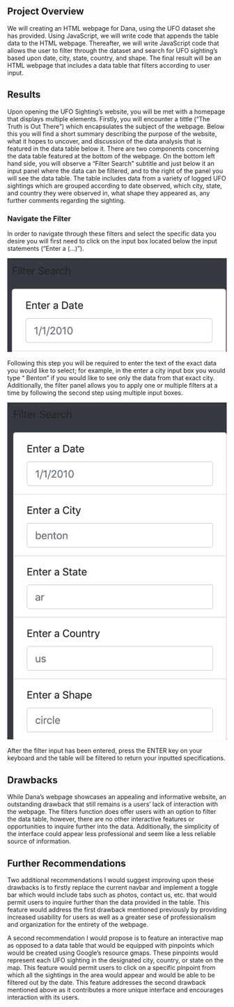 ## Project Overview 
We will creating an HTML webpage for Dana, using the UFO dataset she has provided. Using JavaScript, we will write code that appends the table data to the HTML webpage. Thereafter, we will write JavaScript code that allows the user to filter through the dataset and search for UFO sighting’s based upon date, city, state, country, and shape. The final result will be an HTML webpage that includes a data table that filters according to user input. 

## Results 
Upon opening the UFO Sighting’s website, you will be met with a homepage that displays multiple elements. Firstly, you will encounter a tittle (“The Truth is Out There”) which encapsulates the subject of the webpage. Below this you will find a short summary describing the purpose of the website, what it hopes to uncover, and discussion of the data analysis that is featured in the data table below it. There are two components concerning the data table featured at the bottom of the webpage. On the bottom left hand side, you will observe a “Filter Search” subtitle and just below it an input panel where the data can be filtered, and to the right of the panel you will see the data table. The table includes data from a variety of logged UFO sightings which are grouped according to date observed, which city, state, and country they were observed in, what shape they appeared as, any further comments regarding the sighting. 

### Navigate the Filter 
In order to navigate through these filters and select the specific data you desire you will first need to click on the input box located below the input statements (“Enter a (…)”). 

![step_1:](./Resources/step_1.png)

Following this step you will be required to enter the text of the exact data you would like to select; for example, in the enter a city input box you would type “ Benton” if you would like to see only the data from that exact city. Additionally, the filter panel allows you to apply one or multiple filters at a time by following the second step using multiple input boxes. 

![step_2:](./Resources/step_2.png)


After the filter input has been entered, press the ENTER key on your keyboard and the table will be filtered to return your inputted specifications. 

## Drawbacks 
While Dana’s webpage showcases an appealing and informative website, an outstanding drawback that still remains is a users’ lack of interaction with the webpage. The filters function does offer users with an option to filter the data table, however, there are no other interactive features or opportunities to inquire further into the data. Additionally, the simplicity of the interface could appear less professional and seem like a less reliable source of information. 


## Further Recommendations 
Two additional recommendations I would suggest improving upon these drawbacks is to firstly replace the current navbar and implement a toggle bar which would include tabs such as photos, contact us, etc. that would permit users to inquire further than the data provided in the table. This feature would address the first drawback mentioned previously by providing increased usability for users as well as a greater sese of professionalism and organization for the entirety of the webpage. 

A second recommendation I would propose is to feature an interactive map as opposed to a data table that would be equipped with pinpoints which would be created using Google’s resource gmaps. These pinpoints would represent each UFO sighting in the designated city, country, or state on the map. This feature would permit users to click on a specific pinpoint from which all the sightings in the area would appear and would be able to be filtered out by the date. This feature addresses the second drawback mentioned above as it contributes a more unique interface and encourages interaction with its users. 
